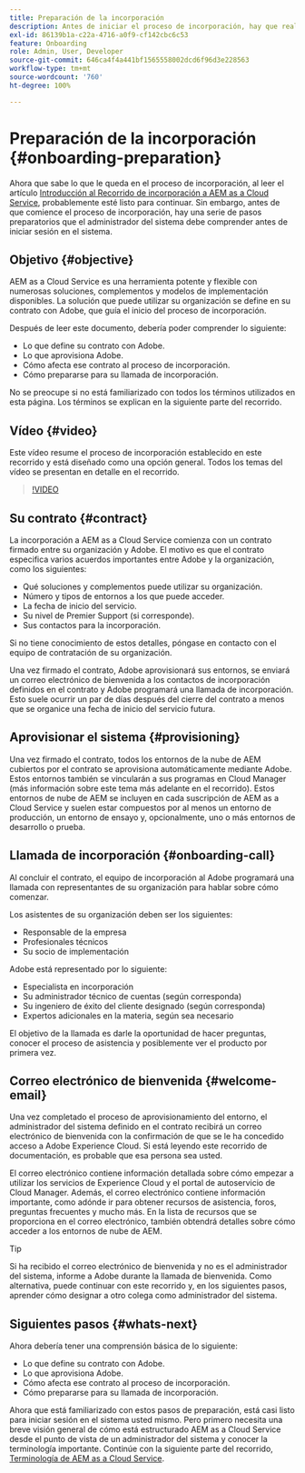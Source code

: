 ```yaml
---
title: Preparación de la incorporación
description: Antes de iniciar el proceso de incorporación, hay que realizar una serie de pasos preparatorios que el administrador del sistema debe conocer antes de iniciar sesión en el sistema.
exl-id: 86139b1a-c22a-4716-a0f9-cf142cbc6c53
feature: Onboarding
role: Admin, User, Developer
source-git-commit: 646ca4f4a441bf1565558002dcd6f96d3e228563
workflow-type: tm+mt
source-wordcount: '760'
ht-degree: 100%

---
```


# Preparación de la incorporación {#onboarding-preparation}

Ahora que sabe lo que le queda en el proceso de incorporación, al leer el artículo [Introducción al Recorrido de incorporación a AEM as a Cloud Service,](overview.md) probablemente esté listo para continuar. Sin embargo, antes de que comience el proceso de incorporación, hay una serie de pasos preparatorios que el administrador del sistema debe comprender antes de iniciar sesión en el sistema.

## Objetivo {#objective}

AEM as a Cloud Service es una herramienta potente y flexible con numerosas soluciones, complementos y modelos de implementación disponibles. La solución que puede utilizar su organización se define en su contrato con Adobe, que guía el inicio del proceso de incorporación.

Después de leer este documento, debería poder comprender lo siguiente:

* Lo que define su contrato con Adobe.
* Lo que aprovisiona Adobe.
* Cómo afecta ese contrato al proceso de incorporación.
* Cómo prepararse para su llamada de incorporación.

No se preocupe si no está familiarizado con todos los términos utilizados en esta página. Los términos se explican en la siguiente parte del recorrido.

## Vídeo {#video}

Este vídeo resume el proceso de incorporación establecido en este recorrido y está diseñado como una opción general. Todos los temas del vídeo se presentan en detalle en el recorrido.

>[!VIDEO](https://video.tv.adobe.com/v/336959/?quality=12&learn=on)

## Su contrato {#contract}

La incorporación a AEM as a Cloud Service comienza con un contrato firmado entre su organización y Adobe. El motivo es que el contrato especifica varios acuerdos importantes entre Adobe y la organización, como los siguientes:

* Qué soluciones y complementos puede utilizar su organización.
* Número y tipos de entornos a los que puede acceder.
* La fecha de inicio del servicio.
* Su nivel de Premier Support (si corresponde).
* Sus contactos para la incorporación.

Si no tiene conocimiento de estos detalles, póngase en contacto con el equipo de contratación de su organización.

Una vez firmado el contrato, Adobe aprovisionará sus entornos, se enviará un correo electrónico de bienvenida a los contactos de incorporación definidos en el contrato y Adobe programará una llamada de incorporación. Esto suele ocurrir un par de días después del cierre del contrato a menos que se organice una fecha de inicio del servicio futura.

## Aprovisionar el sistema {#provisioning}

Una vez firmado el contrato, todos los entornos de la nube de AEM cubiertos por el contrato se aprovisiona automáticamente mediante Adobe. Estos entornos también se vincularán a sus programas en Cloud Manager (más información sobre este tema más adelante en el recorrido). Estos entornos de nube de AEM se incluyen en cada suscripción de AEM as a Cloud Service y suelen estar compuestos por al menos un entorno de producción, un entorno de ensayo y, opcionalmente, uno o más entornos de desarrollo o prueba.

## Llamada de incorporación {#onboarding-call}

Al concluir el contrato, el equipo de incorporación al Adobe programará una llamada con representantes de su organización para hablar sobre cómo comenzar.

Los asistentes de su organización deben ser los siguientes:

* Responsable de la empresa
* Profesionales técnicos
* Su socio de implementación

Adobe está representado por lo siguiente:

* Especialista en incorporación
* Su administrador técnico de cuentas (según corresponda)
* Su ingeniero de éxito del cliente designado (según corresponda)
* Expertos adicionales en la materia, según sea necesario

El objetivo de la llamada es darle la oportunidad de hacer preguntas, conocer el proceso de asistencia y posiblemente ver el producto por primera vez.

## Correo electrónico de bienvenida {#welcome-email}

Una vez completado el proceso de aprovisionamiento del entorno, el administrador del sistema definido en el contrato recibirá un correo electrónico de bienvenida con la confirmación de que se le ha concedido acceso a Adobe Experience Cloud. Si está leyendo este recorrido de documentación, es probable que esa persona sea usted.

El correo electrónico contiene información detallada sobre cómo empezar a utilizar los servicios de Experience Cloud y el portal de autoservicio de Cloud Manager. Además, el correo electrónico contiene información importante, como adónde ir para obtener recursos de asistencia, foros, preguntas frecuentes y mucho más. En la lista de recursos que se proporciona en el correo electrónico, también obtendrá detalles sobre cómo acceder a los entornos de nube de AEM.

>[!TIP]
>
>Si ha recibido el correo electrónico de bienvenida y no es el administrador del sistema, informe a Adobe durante la llamada de bienvenida. Como alternativa, puede continuar con este recorrido y, en los siguientes pasos, aprender cómo designar a otro colega como administrador del sistema.

## Siguientes pasos {#whats-next}

Ahora debería tener una comprensión básica de lo siguiente:

* Lo que define su contrato con Adobe.
* Lo que aprovisiona Adobe.
* Cómo afecta ese contrato al proceso de incorporación.
* Cómo prepararse para su llamada de incorporación.

Ahora que está familiarizado con estos pasos de preparación, está casi listo para iniciar sesión en el sistema usted mismo. Pero primero necesita una breve visión general de cómo está estructurado AEM as a Cloud Service desde el punto de vista de un administrador del sistema y conocer la terminología importante. Continúe con la siguiente parte del recorrido, [Terminología de AEM as a Cloud Service](terminology.md).
